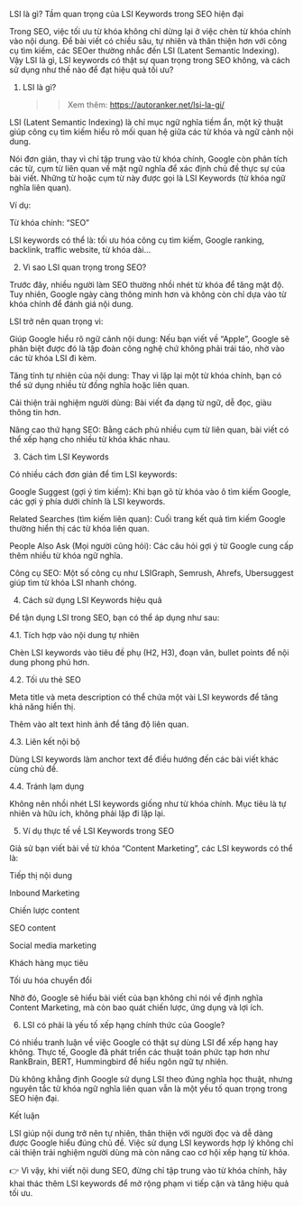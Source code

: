 LSI là gì? Tầm quan trọng của LSI Keywords trong SEO hiện đại

Trong SEO, việc tối ưu từ khóa không chỉ dừng lại ở việc chèn từ khóa chính vào nội dung. Để bài viết có chiều sâu, tự nhiên và thân thiện hơn với công cụ tìm kiếm, các SEOer thường nhắc đến LSI (Latent Semantic Indexing). Vậy LSI là gì, LSI keywords có thật sự quan trọng trong SEO không, và cách sử dụng như thế nào để đạt hiệu quả tối ưu?

1. LSI là gì?

   >>Xem thêm: https://autoranker.net/lsi-la-gi/

LSI (Latent Semantic Indexing) là chỉ mục ngữ nghĩa tiềm ẩn, một kỹ thuật giúp công cụ tìm kiếm hiểu rõ mối quan hệ giữa các từ khóa và ngữ cảnh nội dung.

Nói đơn giản, thay vì chỉ tập trung vào từ khóa chính, Google còn phân tích các từ, cụm từ liên quan về mặt ngữ nghĩa để xác định chủ đề thực sự của bài viết. Những từ hoặc cụm từ này được gọi là LSI Keywords (từ khóa ngữ nghĩa liên quan).

Ví dụ:

Từ khóa chính: “SEO”

LSI keywords có thể là: tối ưu hóa công cụ tìm kiếm, Google ranking, backlink, traffic website, từ khóa dài…

2. Vì sao LSI quan trọng trong SEO?

Trước đây, nhiều người làm SEO thường nhồi nhét từ khóa để tăng mật độ. Tuy nhiên, Google ngày càng thông minh hơn và không còn chỉ dựa vào từ khóa chính để đánh giá nội dung.

LSI trở nên quan trọng vì:

Giúp Google hiểu rõ ngữ cảnh nội dung: Nếu bạn viết về “Apple”, Google sẽ phân biệt được đó là tập đoàn công nghệ chứ không phải trái táo, nhờ vào các từ khóa LSI đi kèm.

Tăng tính tự nhiên của nội dung: Thay vì lặp lại một từ khóa chính, bạn có thể sử dụng nhiều từ đồng nghĩa hoặc liên quan.

Cải thiện trải nghiệm người dùng: Bài viết đa dạng từ ngữ, dễ đọc, giàu thông tin hơn.

Nâng cao thứ hạng SEO: Bằng cách phủ nhiều cụm từ liên quan, bài viết có thể xếp hạng cho nhiều từ khóa khác nhau.

3. Cách tìm LSI Keywords

Có nhiều cách đơn giản để tìm LSI keywords:

Google Suggest (gợi ý tìm kiếm): Khi bạn gõ từ khóa vào ô tìm kiếm Google, các gợi ý phía dưới chính là LSI keywords.

Related Searches (tìm kiếm liên quan): Cuối trang kết quả tìm kiếm Google thường hiển thị các từ khóa liên quan.

People Also Ask (Mọi người cũng hỏi): Các câu hỏi gợi ý từ Google cung cấp thêm nhiều từ khóa ngữ nghĩa.

Công cụ SEO: Một số công cụ như LSIGraph, Semrush, Ahrefs, Ubersuggest giúp tìm từ khóa LSI nhanh chóng.

4. Cách sử dụng LSI Keywords hiệu quả

Để tận dụng LSI trong SEO, bạn có thể áp dụng như sau:

4.1. Tích hợp vào nội dung tự nhiên

Chèn LSI keywords vào tiêu đề phụ (H2, H3), đoạn văn, bullet points để nội dung phong phú hơn.

4.2. Tối ưu thẻ SEO

Meta title và meta description có thể chứa một vài LSI keywords để tăng khả năng hiển thị.

Thêm vào alt text hình ảnh để tăng độ liên quan.

4.3. Liên kết nội bộ

Dùng LSI keywords làm anchor text để điều hướng đến các bài viết khác cùng chủ đề.

4.4. Tránh lạm dụng

Không nên nhồi nhét LSI keywords giống như từ khóa chính. Mục tiêu là tự nhiên và hữu ích, không phải lặp đi lặp lại.

5. Ví dụ thực tế về LSI Keywords trong SEO

Giả sử bạn viết bài về từ khóa “Content Marketing”, các LSI keywords có thể là:

Tiếp thị nội dung

Inbound Marketing

Chiến lược content

SEO content

Social media marketing

Khách hàng mục tiêu

Tối ưu hóa chuyển đổi

Nhờ đó, Google sẽ hiểu bài viết của bạn không chỉ nói về định nghĩa Content Marketing, mà còn bao quát chiến lược, ứng dụng và lợi ích.

6. LSI có phải là yếu tố xếp hạng chính thức của Google?

Có nhiều tranh luận về việc Google có thật sự dùng LSI để xếp hạng hay không. Thực tế, Google đã phát triển các thuật toán phức tạp hơn như RankBrain, BERT, Hummingbird để hiểu ngôn ngữ tự nhiên.

Dù không khẳng định Google sử dụng LSI theo đúng nghĩa học thuật, nhưng nguyên tắc từ khóa ngữ nghĩa liên quan vẫn là một yếu tố quan trọng trong SEO hiện đại.

Kết luận

LSI giúp nội dung trở nên tự nhiên, thân thiện với người đọc và dễ dàng được Google hiểu đúng chủ đề. Việc sử dụng LSI keywords hợp lý không chỉ cải thiện trải nghiệm người dùng mà còn nâng cao cơ hội xếp hạng từ khóa.

👉 Vì vậy, khi viết nội dung SEO, đừng chỉ tập trung vào từ khóa chính, hãy khai thác thêm LSI keywords để mở rộng phạm vi tiếp cận và tăng hiệu quả tối ưu.
